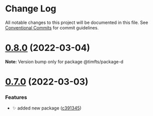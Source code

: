 # Change Log

All notable changes to this project will be documented in this file.
See [Conventional Commits](https://conventionalcommits.org) for commit guidelines.

# [0.8.0](https://github.com/Timfts/monorepo-workflow/compare/v0.7.0...v0.8.0) (2022-03-04)

**Note:** Version bump only for package @timfts/package-d





# [0.7.0](https://github.com/Timfts/monorepo-workflow/compare/v0.6.0...v0.7.0) (2022-03-03)


### Features

* ✨ added new package ([c391345](https://github.com/Timfts/monorepo-workflow/commit/c391345e5d2748ac5ac1410fc0d53c6847c2e984))
